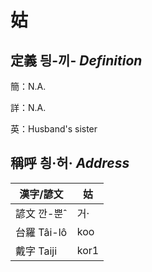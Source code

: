 # 姑
## 定義 딍-끼- _Definition_
簡：N.A.

詳：N.A.

英：Husband's sister

## 稱呼 칑·허· _Address_

漢字/諺文 | 姑
--- | ---
諺文 깐-뿐ˆ | 거·
台羅 Tâi-lô | koo
戴字 Taiji | kor1


